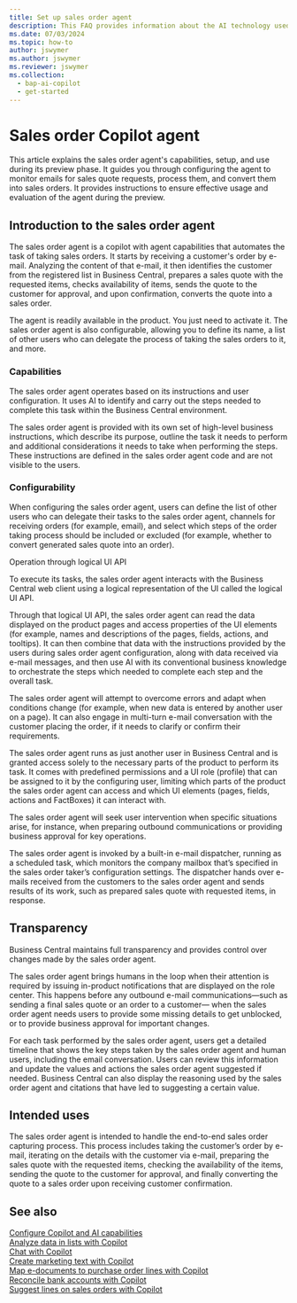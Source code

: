 ```yaml
---
title: Set up sales order agent
description: This FAQ provides information about the AI technology used in Business Central, along with key considerations and details about how AI is used, how it was tested and evaluated, and any specific limitations.
ms.date: 07/03/2024
ms.topic: how-to
author: jswymer
ms.author: jswymer
ms.reviewer: jswymer
ms.collection:
  - bap-ai-copilot
  - get-started
---
```


# Sales order Copilot agent

This article explains the sales order agent's capabilities, setup, and use during its preview phase. It guides you through configuring the agent to monitor emails for sales quote requests, process them, and convert them into sales orders. It provides instructions to ensure effective usage and evaluation of the agent during the preview. 

## Introduction to the sales order agent

The sales order agent is a copilot with agent capabilities that automates the task of taking sales orders. It starts by receiving a customer's order by e-mail. Analyzing the content of that e-mail, it then identifies the customer from the registered list in Business Central, prepares a sales quote with the requested items, checks availability of items, sends the quote to the customer for approval, and upon confirmation, converts the quote into a sales order. 

The agent is readily available in the product. You just need to activate it. The sales order agent is also configurable, allowing you to define its name, a list of other users who can delegate the process of taking the sales orders to it, and more. 

### Capabilities 

The sales order agent operates based on its instructions and user configuration. It uses AI to identify and carry out the steps needed to complete this task within the Business Central environment. 

The sales order agent is provided with its own set of high-level business instructions, which describe its purpose, outline the task it needs to perform and additional considerations it needs to take when performing the steps. These instructions are defined in the sales order agent code and are not visible to the users. 

### Configurability 

When configuring the sales order agent, users can define the list of other users who can delegate their tasks to the sales order agent, channels for receiving orders (for example, email), and select which steps of the order taking process should be included or excluded (for example, whether to convert generated sales quote into an order). 

Operation through logical UI API 

To execute its tasks, the sales order agent interacts with the Business Central web client using a logical representation of the UI called the logical UI API.  

Through that logical UI API, the sales order agent can read the data displayed on the product pages and access properties of the UI elements (for example, names and descriptions of the pages, fields, actions, and tooltips). It can then combine that data with the instructions provided by the users during sales order agent configuration, along with data received via e-mail messages, and then use AI with its conventional business knowledge to orchestrate the steps which needed to complete each step and the overall task.  

The sales order agent will attempt to overcome errors and adapt when conditions change (for example, when new data is entered by another user on a page). It can also engage in multi-turn e-mail conversation with the customer placing the order, if it needs to clarify or confirm their requirements.  

The sales order agent runs as just another user in Business Central and is granted access solely to the necessary parts of the product to perform its task. It comes with predefined permissions and a UI role (profile) that can be assigned to it by the configuring user, limiting which parts of the product the sales order agent can access and which UI elements (pages, fields, actions and FactBoxes) it can interact with. 

The sales order agent will seek user intervention when specific situations arise, for instance, when preparing outbound communications or providing business approval for key operations.  

The sales order agent is invoked by a built-in e-mail dispatcher, running as a scheduled task, which monitors the company mailbox that’s specified in the sales order taker’s configuration settings. The dispatcher hands over e-mails received from the customers to the sales order agent and sends results of its work, such as prepared sales quote with requested items, in response. 

## Transparency 

Business Central maintains full transparency and provides control over changes made by the sales order agent. 

The sales order agent brings humans in the loop when their attention is required by issuing in-product notifications that are displayed on the role center. This happens before any outbound e-mail communications—such as sending a final sales quote or an order to a customer— when the sales order agent needs users to provide some missing details to get unblocked, or to provide business approval for important changes.  

For each task performed by the sales order agent, users get a detailed timeline that shows the key steps taken by the sales order agent and human users, including the email conversation. Users can review this information and update the values and actions the sales order agent suggested if needed. Business Central can also display the reasoning used by the sales order agent and citations that have led to suggesting a certain value. 

## Intended uses

The sales order agent is intended to handle the end-to-end sales order capturing process. This process includes taking the customer’s order by e-mail, iterating on the details with the customer via e-mail, preparing the sales quote with the requested items, checking the availability of the items, sending the quote to the customer for approval, and finally converting the quote to a sales order upon receiving customer confirmation. 




 
## See also

[Configure Copilot and AI capabilities](enable-ai.md)  
[Analyze data in lists with Copilot](analysis-assist.md)  
[Chat with Copilot](chat-with-copilot.md)  
[Create marketing text with Copilot](item-marketing-text.md)  
[Map e-documents to purchase order lines with Copilot](map-edocuments-with-copilot.md)  
[Reconcile bank accounts with Copilot](bank-reconciliation-with-copilot.md)  
[Suggest lines on sales orders with Copilot](sales-suggest-sales-lines-with-copilot.md)
